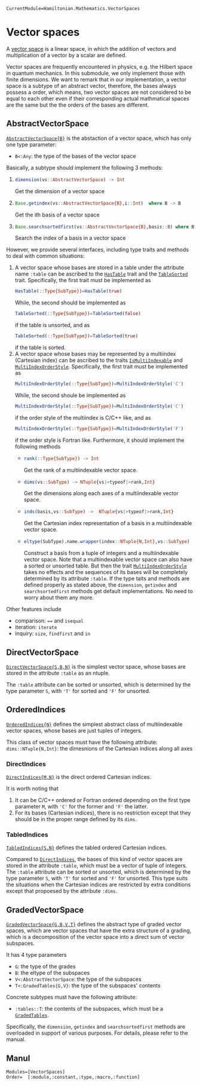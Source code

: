 ```@meta
CurrentModule=Hamiltonian.Mathematics.VectorSpaces
```

# Vector spaces

A [vector space](https://en.wikipedia.org/wiki/Vector_space) is a linear space, in which the addition of vectors and multiplication of a vector by a scalar are defined.

Vector spaces are frequently encountered in physics, e.g. the Hilbert space in quantum mechanics. In this submodule, we only implement those with finite dimensions. We want to remark that in our implementation, a vector space is a subtype of an abstract vector, therefore, the bases always possess a order, which means, two vector spaces are not considered to be equal to each other even if their corresponding actual mathmatical spaces are the same but the the orders of the bases are different.

## AbstractVectorSpace

[`AbstractVectorSpace{B}`](@ref) is the abstaction of a vector space, which has only one type parameter:
* `B<:Any`: the type of the bases of the vector space

Basically, a subtype should implement the following 3 methods:
1) ```julia
   dimension(vs::AbstractVectorSpace) -> Int
   ```
   Get the dimension of a vector space
2) ```julia
   Base.getindex(vs::AbstractVectorSpace{B},i::Int)  where B -> B
   ```
   Get the ith basis of a vector space
3) ```julia
   Base.searchsortedfirst(vs::AbstractVectorSpace{B},basis::B) where B -> Int
   ```
   Search the index of a basis in a vector space

However, we provide several interfaces, including type traits and methods to deal with common situations:
1) A vector space whose bases are stored in a table under the attribute name `:table` can be ascribed to the [`HasTable`](@ref) trait and the [`TableSorted`](@ref) trait.
   Specifically, the first trait must be implemented as
   ```julia
   HasTable(::Type{SubType})=HasTable(true)
   ```
   While, the second should be implemented as
   ```julia
   TableSorted(::Type{SubType})=TableSorted(false)
   ```
   if the table is unsorted, and as
   ```julia
   TableSorted(::Type{SubType})=TableSorted(true)
   ```
   if the table is sorted.
2) A vector space whose bases may be represented by a multiindex (Cartesian index) can be ascribed to the traits [`IsMultiIndexable`](@ref) and [`MultiIndexOrderStyle`](@ref).
   Specifically, the first trait must be implemented as
   ```julia
   MultiIndexOrderStyle(::Type{SubType})=MultiIndexOrderStyle('C')
   ```
   While, the second shoule be implemented as
   ```julia
   MultiIndexOrderStyle(::Type{SubType})=MultiIndexOrderStyle('C')
   ```
   if the order style of the multiindex is C/C++ like, and as
   ```julia
   MultiIndexOrderStyle(::Type{SubType})=MultiIndexOrderStyle('F')
   ```
   if the order style is Fortran like. Furthermore, it should implement the following methods
   * ```julia
     rank(::Type{SubType}) -> Int
     ```
     Get the rank of a multiindexable vector space.
   * ```julia
     dims(vs::SubType) -> NTuple{vs|>typeof|>rank,Int}
     ```
     Get the dimensions along each axes of a multiindexable vector space.
   * ```julia
     inds(basis,vs::SubType) ->  NTuple{vs|>typeof|>rank,Int}
     ```
     Get the Cartesian index representation of a basis in a multiindexable vector space.
   * ```julia
     eltype(SubType).name.wrapper(index::NTuple{N,Int},vs::SubType)
     ```
     Construct a basis from a tuple of integers and a multiindexable vector space.
   Note that a multiindexable vector space can also have a sorted or unsorted table. But then the trait [`MultiIndexOrderStyle`](@ref) takes no effects and the sequences of its bases will be completely determined by its attribute `:table`.
If the type taits and methods are defined properly as stated above, the `dimension`, `getindex` and `searchsortedfirst` methods get default implementations. No need to worry about them any more.

Other features include
* comparison: `==` and `isequal`
* iteration: `iterate`
* inquiry: `size`, `findfirst` and `in`

## DirectVectorSpace

[`DirectVectorSpace{S,B,N}`](@ref) is the simplest vector space, whose bases are stored in the attribute `:table` as an ntuple.

The `:table` attribute can be sorted or unsorted, which is determined by the type parameter `S`, with `'T'` for sorted and `'F'` for unsorted.

## OrderedIndices

[`OrderedIndices{N}`](@ref) defines the simplest abstract class of multiindexable vector spaces, whose bases are just tuples of integers.

This class of vector spaces must have the following attribute:
`dims::NTuple{N,Int}`: the dimesnions of the Cartesian indices along all axes

### DirectIndices

[`DirectIndices{M,N}`](@ref) is the direct ordered Cartesian indices.

It is worth noting that
1) It can be C/C++ ordered or Fortran ordered depending on the first type parameter `M`, with `'C'` for the former and `'F'` the latter.
2) For its bases (Cartesian indices), there is no restriction except that they should be in the proper range defined by its `dims`.

### TabledIndices

[`TabledIndices{S,N}`](@ref) defines the tabled ordered Cartesian indices.

Compared to [`DirectIndices`](@ref), the bases of this kind of vector spaces are stored in the attribute `:table`, which must be a vector of tuple of integers. The `:table` attribute can be sorted or unsorted, which is determined by the type parameter `S`, with `'T'` for sorted and `'F'` for unsorted. This type suits the situations when the Cartesian indices are restricted by extra conditions except that propoesed by the attribute `:dims`.

## GradedVectorSpace

[`GradedVectorSpace{G,B,V,T}`](@ref) defines the abstract type of graded vector spaces, which are vector spaces that have the extra structure of a grading, which is a decomposition of the vector space into a direct sum of vector subspaces.

It has 4 type parameters
* `G`: the type of the grades
* `B`: the eltype of the subspaces
* `V<:AbstractVectorSpace`: the type of the subspaces
* `T<:GradedTables{G,V}`: the type of the subspaces' contents

Concrete subtypes must have the following attribute:
* `:tables::T`: the contents of the subspaces, which must be a [`GradedTables`](@ref).

Specifically, the `dimension`, `getindex` and `searchsortedfirst` methods are overloaded in support of various purposes. For details, please refer to the manual.

## Manul

```@autodocs
Modules=[VectorSpaces]
Order=  [:module,:constant,:type,:macro,:function]
```
